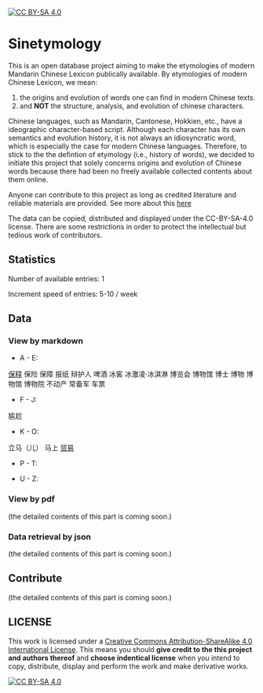 [![CC BY-SA 4.0][cc-by-sa-shield]][cc-by-sa]

# Sinetymology
This is an open database project aiming to make the etymologies of modern Mandarin Chinese Lexicon publically available. 
By etymologies of modern Chinese Lexicon, we mean:
1. the origins and evolution of words one can find in modern Chinese texts. 
2. and **NOT** the structure, analysis, and evolution of chinese characters.

Chinese languages, such as Mandarin, Cantonese, Hokkien, etc., have a ideographic character-based script. Although each character has its own semantics and evolution history, it is not always an idiosyncratic word, which is especially the case for modern Chinese languages. Therefore, to stick to the the defintion of etymology (i.e., history of words), we decided to initiate this project that solely concerns origins and evolution of Chinese words because there had been no freely available collected contents about them online.

Anyone can contribute to this project as long as credited literature and reliable materials are provided. 
See more about this [here](#Contribute)

The data can be copied, distributed and displayed under the CC-BY-SA-4.0 license. There are some restrictions in order to protect the intellectual but tedious work of contributors.

## Statistics
Number of available entries: 1

Increment speed of entries: 5-10 / week

## Data
### View by markdown
* A - E:

[保释](https://github.com/eugene-yh/Sinetymology/blob/master/markdown_data/%E4%BF%9D%E9%87%8A.md)  保险  保障  报纸  辩护人  啤酒  冰窖  冰激凌·冰淇淋  博览会  博物馆  博士  博物  博物馆  博物院  不动产  常备军  车票

* F - J:

尴尬

* K - O:

立马（儿）  马上  [贸易](https://github.com/eugene-yh/Sinetymology/blob/master/markdown_data/%E8%B4%B8%E6%98%93.md)  

* P - T:

* U - Z:


### View by pdf
(the detailed contents of this part is coming soon.)

### Data retrieval by json
(the detailed contents of this part is coming soon.)

## Contribute
(the detailed contents of this part is coming soon.)

## LICENSE
This work is licensed under a [Creative Commons Attribution-ShareAlike 4.0 International License][cc-by-sa]. 
This means you should **give credit to the this project and authors thereof** and **choose indentical license** when you intend to copy, distribute, display and perform the work and make derivative works.

[![CC BY-SA 4.0][cc-by-sa-image]][cc-by-sa]

[cc-by-sa]: http://creativecommons.org/licenses/by-sa/4.0/
[cc-by-sa-image]: https://licensebuttons.net/l/by-sa/4.0/88x31.png
[cc-by-sa-shield]: https://img.shields.io/badge/License-CC%20BY--SA%204.0-lightgrey.svg
